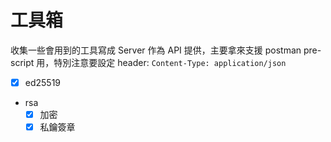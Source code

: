 # 工具箱

收集一些會用到的工具寫成 Server 作為 API 提供，主要拿來支援 postman pre-script 用，特別注意要設定 header: `Content-Type: application/json`

+ [x] ed25519
+ rsa
  + [x] 加密
  + [x] 私鑰簽章 